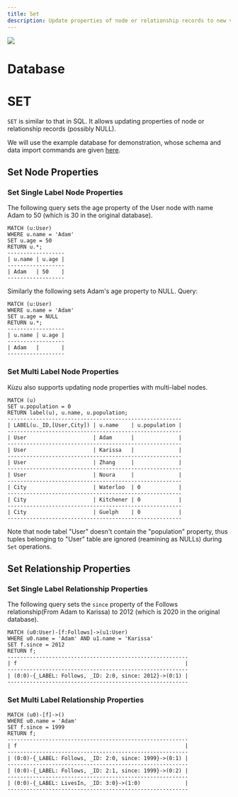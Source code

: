 ```yaml
---
title: Set
description: Update properties of node or relationship records to new values.
---
```


![](/img/running-example.png)

# Database

# SET 
`SET` is similar to that in SQL. It allows updating properties of node or relationship records (possibly NULL).

We will use the example database for demonstration, whose schema and data import commands are given [here](../example-database).

## Set Node Properties

### Set Single Label Node Properties
The following query sets the age property of the User node with name Adam to 50 (which is 30 in the original database).

```
MATCH (u:User) 
WHERE u.name = 'Adam' 
SET u.age = 50
RETURN u.*;
------------------
| u.name | u.age |
------------------
| Adam   | 50    |
------------------
```
Similarly the following sets Adam's age property to NULL.
Query:
```
MATCH (u:User) 
WHERE u.name = 'Adam' 
SET u.age = NULL
RETURN u.*;
------------------
| u.name | u.age |
------------------
| Adam   |       |
------------------
```

### Set Multi Label Node Properties
Kùzu also supports updating node properties with multi-label nodes.
```
MATCH (u)
SET u.population = 0
RETURN label(u), u.name, u.population; 
-------------------------------------------------------
| LABEL(u._ID,[User,City]) | u.name    | u.population |
-------------------------------------------------------
| User                     | Adam      |              |
-------------------------------------------------------
| User                     | Karissa   |              |
-------------------------------------------------------
| User                     | Zhang     |              |
-------------------------------------------------------
| User                     | Noura     |              |
-------------------------------------------------------
| City                     | Waterloo  | 0            |
-------------------------------------------------------
| City                     | Kitchener | 0            |
-------------------------------------------------------
| City                     | Guelph    | 0            |
-------------------------------------------------------
```

Note that node tabel "User" doesn't contain the "population" property, thus tuples belonging to "User" table are ignored (reamining as NULLs) during `Set` operations.

## Set Relationship Properties

### Set Single Label Relationship Properties
The following query sets the `since` property of the Follows relationship(From Adam to Karissa) to 2012 (which is 2020 in the original database).

```
MATCH (u0:User)-[f:Follows]->(u1:User)
WHERE u0.name = 'Adam' AND u1.name = 'Karissa'
SET f.since = 2012
RETURN f;
---------------------------------------------------------
| f                                                     |
---------------------------------------------------------
| (0:0)-{_LABEL: Follows, _ID: 2:0, since: 2012}->(0:1) |
---------------------------------------------------------
```

### Set Multi Label Relationship Properties
```
MATCH (u0)-[f]->()
WHERE u0.name = 'Adam'
SET f.since = 1999
RETURN f;
---------------------------------------------------------
| f                                                     |
---------------------------------------------------------
| (0:0)-{_LABEL: Follows, _ID: 2:0, since: 1999}->(0:1) |
---------------------------------------------------------
| (0:0)-{_LABEL: Follows, _ID: 2:1, since: 1999}->(0:2) |
---------------------------------------------------------
| (0:0)-{_LABEL: LivesIn, _ID: 3:0}->(1:0)              |
---------------------------------------------------------
```



